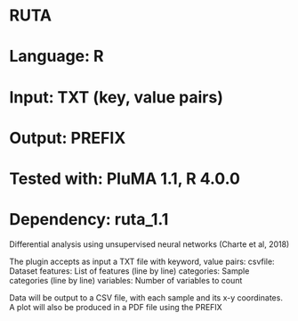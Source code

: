 # RUTA
# Language: R
# Input: TXT (key, value pairs)
# Output: PREFIX
# Tested with: PluMA 1.1, R 4.0.0
# Dependency: ruta_1.1

Differential analysis using unsupervised neural networks (Charte et al, 2018)

The plugin accepts as input a TXT file with keyword, value pairs:
csvfile: Dataset
features: List of features (line by line)
categories: Sample categories (line by line)
variables: Number of variables to count

Data will be output to a CSV file, with each sample and its x-y coordinates.
A plot will also be produced in a PDF file using the PREFIX

